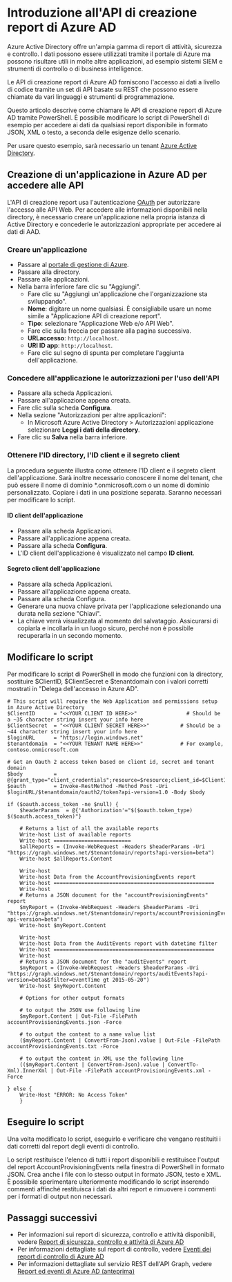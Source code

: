 <properties
   pageTitle="Introduzione all'API di creazione report di Azure AD"
   description="Come iniziare a usare l'API di creazione report di Azure Active Directory"
   services="active-directory"
   documentationCenter=""
   authors="kenhoff"
   manager="mbaldwin"
   editor=""/>

<tags
   ms.service="active-directory"
   ms.devlang="na"
   ms.topic="article"
   ms.tgt_pltfrm="na"
   ms.workload="identity"
   ms.date="07/17/2015"
   ms.author="kenhoff;yossib"/>


# Introduzione all'API di creazione report di Azure AD

Azure Active Directory offre un'ampia gamma di report di attività, sicurezza e controllo. I dati possono essere utilizzati tramite il portale di Azure ma possono risultare utili in molte altre applicazioni, ad esempio sistemi SIEM e strumenti di controllo o di business intelligence.

Le API di creazione report di Azure AD forniscono l'accesso ai dati a livello di codice tramite un set di API basate su REST che possono essere chiamate da vari linguaggi e strumenti di programmazione.

Questo articolo descrive come chiamare le API di creazione report di Azure AD tramite PowerShell. È possibile modificare lo script di PowerShell di esempio per accedere ai dati da qualsiasi report disponibile in formato JSON, XML o testo, a seconda delle esigenze dello scenario.

Per usare questo esempio, sarà necessario un tenant [Azure Active Directory](active-directory-whatis.md).

## Creazione di un'applicazione in Azure AD per accedere alle API

L'API di creazione report usa l'autenticazione [OAuth](https://msdn.microsoft.com/library/azure/dn645545.aspx) per autorizzare l'accesso alle API Web. Per accedere alle informazioni disponibili nella directory, è necessario creare un'applicazione nella propria istanza di Active Directory e concederle le autorizzazioni appropriate per accedere ai dati di AAD.


### Creare un'applicazione
- Passare al [portale di gestione di Azure](https://manage.windowsazure.com/).
- Passare alla directory.
- Passare alle applicazioni.
- Nella barra inferiore fare clic su "Aggiungi".
	- Fare clic su "Aggiungi un'applicazione che l'organizzazione sta sviluppando".
	- **Nome**: digitare un nome qualsiasi. È consigliabile usare un nome simile a "Applicazione API di creazione report".
	- **Tipo**: selezionare "Applicazione Web e/o API Web".
	- Fare clic sulla freccia per passare alla pagina successiva.
	- **URLaccesso**: ```http://localhost```.
	- **URI ID app**: ```http://localhost```.
	- Fare clic sul segno di spunta per completare l'aggiunta dell'applicazione.

### Concedere all'applicazione le autorizzazioni per l'uso dell'API
- Passare alla scheda Applicazioni.
- Passare all'applicazione appena creata.
- Fare clic sulla scheda **Configura**.
- Nella sezione "Autorizzazioni per altre applicazioni":
	- In Microsoft Azure Active Directory > Autorizzazioni applicazione selezionare **Leggi i dati della directory**.
- Fare clic su **Salva** nella barra inferiore.


### Ottenere l'ID directory, l'ID client e il segreto client

La procedura seguente illustra come ottenere l'ID client e il segreto client dell'applicazione. Sarà inoltre necessario conoscere il nome del tenant, che può essere il nome di dominio *.onmicrosoft.com o un nome di dominio personalizzato. Copiare i dati in una posizione separata. Saranno necessari per modificare lo script.

#### ID client dell'applicazione
- Passare alla scheda Applicazioni.
- Passare all'applicazione appena creata.
- Passare alla scheda **Configura**.
- L'ID client dell'applicazione è visualizzato nel campo **ID client**.

#### Segreto client dell'applicazione
- Passare alla scheda Applicazioni.
- Passare all'applicazione appena creata.
- Passare alla scheda Configura.
- Generare una nuova chiave privata per l'applicazione selezionando una durata nella sezione "Chiavi".
- La chiave verrà visualizzata al momento del salvataggio. Assicurarsi di copiarla e incollarla in un luogo sicuro, perché non è possibile recuperarla in un secondo momento.


## Modificare lo script
Per modificare lo script di PowerShell in modo che funzioni con la directory, sostituire $ClientID, $ClientSecret e $tenantdomain con i valori corretti mostrati in "Delega dell'accesso in Azure AD".

    # This script will require the Web Application and permissions setup in Azure Active Directory
    $ClientID      = "<<YOUR CLIENT ID HERE>>"                # Should be a ~35 character string insert your info here
    $ClientSecret  = "<<YOUR CLIENT SECRET HERE>>"          # Should be a ~44 character string insert your info here
    $loginURL      = "https://login.windows.net"
    $tenantdomain  = "<<YOUR TENANT NAME HERE>>"            # For example, contoso.onmicrosoft.com

    # Get an Oauth 2 access token based on client id, secret and tenant domain
    $body          = @{grant_type="client_credentials";resource=$resource;client_id=$ClientID;client_secret=$ClientSecret}
    $oauth         = Invoke-RestMethod -Method Post -Uri $loginURL/$tenantdomain/oauth2/token?api-version=1.0 -Body $body

    if ($oauth.access_token -ne $null) {
        $headerParams  = @{'Authorization'="$($oauth.token_type) $($oauth.access_token)"}

        # Returns a list of all the available reports
        Write-host List of available reports
        Write-host =========================
        $allReports = (Invoke-WebRequest -Headers $headerParams -Uri "https://graph.windows.net/$tenantdomain/reports?api-version=beta")
        Write-host $allReports.Content

        Write-host
        Write-host Data from the AccountProvisioningEvents report
        Write-host ====================================================
        Write-host
        # Returns a JSON document for the "accountProvisioningEvents" report
        $myReport = (Invoke-WebRequest -Headers $headerParams -Uri "https://graph.windows.net/$tenantdomain/reports/accountProvisioningEvents?api-version=beta")
        Write-host $myReport.Content

        Write-host
        Write-host Data from the AuditEvents report with datetime filter
        Write-host ====================================================
        Write-host
        # Returns a JSON document for the "auditEvents" report
        $myReport = (Invoke-WebRequest -Headers $headerParams -Uri "https://graph.windows.net/$tenantdomain/reports/auditEvents?api-version=beta&$filter=eventTime gt 2015-05-20")
        Write-host $myReport.Content

        # Options for other output formats

        # to output the JSON use following line
        $myReport.Content | Out-File -FilePath accountProvisioningEvents.json -Force

        # to output the content to a name value list
        ($myReport.Content | ConvertFrom-Json).value | Out-File -FilePath accountProvisioningEvents.txt -Force

        # to output the content in XML use the following line
        (($myReport.Content | ConvertFrom-Json).value | ConvertTo-Xml).InnerXml | Out-File -FilePath accountProvisioningEvents.xml -Force

    } else {
        Write-Host "ERROR: No Access Token"
        }


## Eseguire lo script
Una volta modificato lo script, eseguirlo e verificare che vengano restituiti i dati corretti dal report degli eventi di controllo.

Lo script restituisce l'elenco di tutti i report disponibili e restituisce l'output del report AccountProvisioningEvents nella finestra di PowerShell in formato JSON. Crea anche i file con lo stesso output in formato JSON, testo e XML. È possibile sperimentare ulteriormente modificando lo script inserendo commenti affinché restituisca i dati da altri report e rimuovere i commenti per i formati di output non necessari.


## Passaggi successivi
- Per informazioni sui report di sicurezza, controllo e attività disponibili, vedere [Report di sicurezza, controllo e attività di Azure AD](active-directory-view-access-usage-reports.md)
- Per informazioni dettagliate sul report di controllo, vedere [Eventi dei report di controllo di Azure AD](active-directory-reporting-audit-events.md)
- Per informazioni dettagliate sul servizio REST dell'API Graph, vedere [Report ed eventi di Azure AD (anteprima)](https://msdn.microsoft.com/library/azure/mt126081.aspx)

<!---HONumber=August15_HO6-->